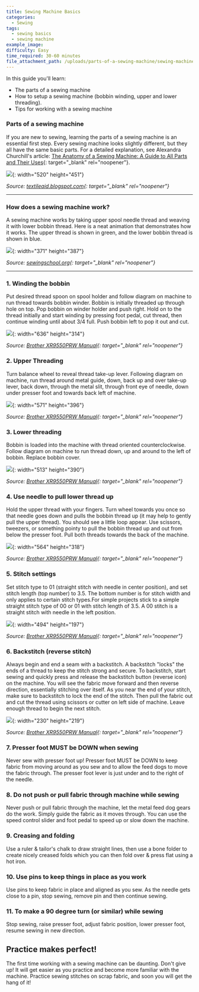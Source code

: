 ```yaml
---
title: Sewing Machine Basics
categories:
  - Sewing
tags:
  - sewing basics
  - sewing machine
example_image:
difficulty: Easy
time_required: 30-60 minutes
file_attachment_path: /uploads/parts-of-a-sewing-machine/sewing-machine-notes.pdf
---
```


In this guide you'll learn:

* The parts of a sewing machine
* How to setup a sewing machine (bobbin winding, upper and lower threading).
* Tips for working with a sewing machine

### Parts of a sewing machine

If you are new to sewing, learning the parts of a sewing machine is an essential first step. Every sewing machine looks slightly different, but they all have the same basic parts. For a detailed explanation, see Alexandra Churchill's article: [The Anatomy of a Sewing Machine: A Guide to All Parts and Their Uses](https://www.marthastewart.com/7846161/sewing-machine-parts-explained){: target="_blank" rel="noopener"}.

![](/uploads/parts-of-a-sewing-machine/sewing-machine-parts-1.jpg){: width="520" height="451"}

*Source: [textileaid.blogspot.com](http://textileaid.blogspot.com/2019/02/parts-of-garments-sewing-machines.html){: target="_blank" rel="noopener"}*

---

### How does a sewing machine work?

A sewing machine works by taking upper spool needle thread and weaving it with lower bobbin thread. Here is a neat animation that demonstrates how it works. The upper thread is shown in green, and the lower bobbin thread is shown in blue.

![](/uploads/parts-of-a-sewing-machine/bobbindiagram.gif){: width="371" height="387"}

*Source: [sewingschool.org](http://sewingschool.org/2010/11/04/how-a-bobbin-works/){: target="_blank" rel="noopener"}*

---

### 1\. Winding the bobbin

Put desired thread spoon on spool holder and follow diagram on machine to run thread towards bobbin winder. Bobbin is initially threaded up through hole on top. Pop bobbin on winder holder and push right. Hold on to the thread initially and start winding by pressing foot pedal, cut thread, then continue winding until about 3/4 full. Push bobbin left to pop it out and cut.

![](/uploads/parts-of-a-sewing-machine/windingbobbin.png){: width="636" height="314"}

*Source: [Brother XR9550PRW Manual](https://support.brother.com/g/b/manualtop.aspx?c=us&amp;lang=en&amp;prod=hf_xr9550eus){: target="_blank" rel="noopener"}*

### 2\. Upper Threading

Turn balance wheel to reveal thread take-up lever. Following diagram on machine, run thread around metal guide, down, back up and over take-up lever, back down, through the metal slit, through front eye of needle, down under presser foot and towards back left of machine.&nbsp;

![](/uploads/parts-of-a-sewing-machine/upperthreading.png){: width="571" height="396"}

*Source: [Brother XR9550PRW Manual](https://support.brother.com/g/b/manualtop.aspx?c=us&amp;lang=en&amp;prod=hf_xr9550eus){: target="_blank" rel="noopener"}*

### 3\. Lower threading

Bobbin is loaded into the machine with thread oriented counterclockwise. Follow diagram on machine to run thread down, up and around to the left of bobbin. Replace bobbin cover.

![](/uploads/parts-of-a-sewing-machine/lowerthreading.png){: width="513" height="390"}

*Source: [Brother XR9550PRW Manual](https://support.brother.com/g/b/manualtop.aspx?c=us&amp;lang=en&amp;prod=hf_xr9550eus){: target="_blank" rel="noopener"}*

### 4\. Use needle to pull lower thread up&nbsp;

Hold the upper thread with your fingers. Turn wheel towards you once so that needle goes down and pulls the bobbin thread up (it may help to gently pull the upper thread). You should see a little loop appear. Use scissors, tweezers, or something pointy to pull the bobbin thread up and out from below the presser foot. Pull both threads towards the back of the machine.

![](/uploads/parts-of-a-sewing-machine/pullupthread.png){: width="564" height="318"}

*Source: [Brother XR9550PRW Manual](https://support.brother.com/g/b/manualtop.aspx?c=us&amp;lang=en&amp;prod=hf_xr9550eus){: target="_blank" rel="noopener"}*

### 5\. Stitch settings

Set stitch type to 01 (straight stitch with needle in center position), and set stitch length (top number) to 3.5. The bottom number is for stitch width and only applies to certain stitch types.For simple projects stick to a simple straight stitch type of 00 or 01 with stitch length of 3.5. A 00 stitch is a straight stitch with needle in the left position.&nbsp;

![](/uploads/parts-of-a-sewing-machine/stitchsettings.png){: width="494" height="197"}

*Source: [Brother XR9550PRW Manual](https://support.brother.com/g/b/manualtop.aspx?c=us&amp;lang=en&amp;prod=hf_xr9550eus){: target="_blank" rel="noopener"}*

### 6\. Backstitch (reverse stitch)

Always begin and end a seam with a backstitch. A backstitch "locks" the ends of a thread to keep the stitch strong and secure. To backstitch, start sewing and quickly press and release the backstitch button (reverse icon) on the machine. You will see the fabric move forward and then reverse direction, essentially stitching over itself. As you near the end of your stitch, make sure to backstitch to lock the end of the stitch. Then pull the fabric out and cut the thread using scissors or cutter on left side of machine. Leave enough thread to begin the next stitch.

![](/uploads/parts-of-a-sewing-machine/backstitch.png){: width="230" height="219"}

*Source: [Brother XR9550PRW Manual](https://support.brother.com/g/b/manualtop.aspx?c=us&amp;lang=en&amp;prod=hf_xr9550eus){: target="_blank" rel="noopener"}*

### 7\. Presser foot MUST be DOWN when sewing

Never sew with presser foot up\! Presser foot MUST be DOWN to keep fabric from moving around as you sew and to allow the feed dogs to move the fabric through. The presser foot lever is just under and to the right of the needle.

### 8\. Do not push or pull fabric through machine while sewing

Never push or pull fabric through the machine, let the metal feed dog gears do the work. Simply guide the fabric as it moves through. You can use the speed control slider and foot pedal to speed up or slow down the machine.

### 9\. Creasing and folding

Use a ruler & tailor's chalk to draw straight lines, then use a bone folder to create nicely creased folds which you can then fold over & press flat using a hot iron.

### 10\. Use pins to keep things in place as you work

Use pins to keep fabric in place and aligned as you sew. As the needle gets close to a pin, stop sewing, remove pin and then continue sewing.

### 11\. To make a 90 degree turn (or similar) while sewing

Stop sewing, raise presser foot, adjust fabric position, lower presser foot, resume sewing in new direction.

## Practice makes perfect\!

The first time working with a sewing machine can be daunting. Don't give up\! It will get easier as you practice and become more familiar with the machine. Practice sewing stitches on scrap fabric, and soon you will get the hang of it\!

&nbsp;

&nbsp;
